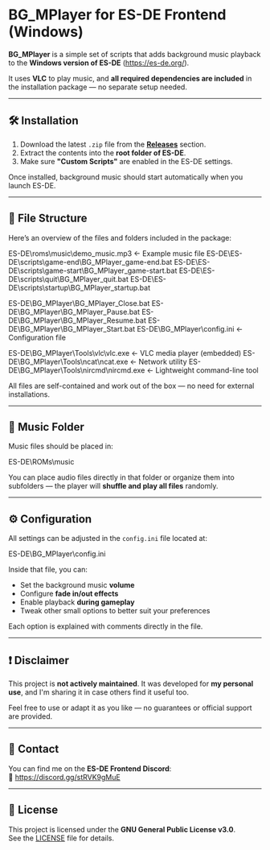 # BG_MPlayer for ES-DE Frontend (Windows)

**BG_MPlayer** is a simple set of scripts that adds background music playback to the **Windows version of ES-DE** (https://es-de.org/).

It uses **VLC** to play music, and **all required dependencies are included** in the installation package — no separate setup needed.

---

## 🛠️ Installation

1. Download the latest `.zip` file from the **[Releases](../../releases)** section.
2. Extract the contents into the **root folder of ES-DE**.
3. Make sure **"Custom Scripts"** are enabled in the ES-DE settings.

Once installed, background music should start automatically when you launch ES-DE.

---

## 📂 File Structure

Here’s an overview of the files and folders included in the package:

ES-DE\roms\music\demo_music.mp3 ← Example music file
ES-DE\ES-DE\scripts\game-end\BG_MPlayer_game-end.bat
ES-DE\ES-DE\scripts\game-start\BG_MPlayer_game-start.bat
ES-DE\ES-DE\scripts\quit\BG_MPlayer_quit.bat
ES-DE\ES-DE\scripts\startup\BG_MPlayer_startup.bat

ES-DE\BG_MPlayer\BG_MPlayer_Close.bat
ES-DE\BG_MPlayer\BG_MPlayer_Pause.bat
ES-DE\BG_MPlayer\BG_MPlayer_Resume.bat
ES-DE\BG_MPlayer\BG_MPlayer_Start.bat
ES-DE\BG_MPlayer\config.ini ← Configuration file

ES-DE\BG_MPlayer\Tools\vlc\vlc.exe ← VLC media player (embedded)
ES-DE\BG_MPlayer\Tools\ncat\ncat.exe ← Network utility
ES-DE\BG_MPlayer\Tools\nircmd\nircmd.exe ← Lightweight command-line tool

All files are self-contained and work out of the box — no need for external installations.

---

## 🎵 Music Folder

Music files should be placed in:

ES-DE\ROMs\music

You can place audio files directly in that folder or organize them into subfolders — the player will **shuffle and play all files** randomly.

---

## ⚙️ Configuration

All settings can be adjusted in the `config.ini` file located at:

ES-DE\BG_MPlayer\config.ini

Inside that file, you can:

- Set the background music **volume**
- Configure **fade in/out effects**
- Enable playback **during gameplay**
- Tweak other small options to better suit your preferences

Each option is explained with comments directly in the file.

---

## ❗ Disclaimer

This project is **not actively maintained**. It was developed for **my personal use**, and I'm sharing it in case others find it useful too.

Feel free to use or adapt it as you like — no guarantees or official support are provided.

---

## 💬 Contact

You can find me on the **ES-DE Frontend Discord**:  
🔗 https://discord.gg/stRVK9gMuE

---

## 📄 License

This project is licensed under the **GNU General Public License v3.0**.  
See the [LICENSE](LICENSE) file for details.
